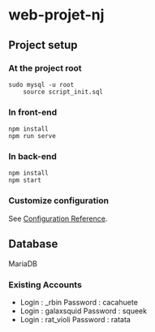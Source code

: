 # web-projet-nj

## Project setup

### At the project root

```
sudo mysql -u root
	source script_init.sql

```
### In front-end

```
npm install
npm run serve
```

### In back-end

```
npm install
npm start
```


### Customize configuration
See [Configuration Reference](https://cli.vuejs.org/config/).

## Database

MariaDB

### Existing Accounts 

* Login : _rbin Password : cacahuete
* Login : galaxsquid Password : squeek
* Login : rat_violi Password : ratata
